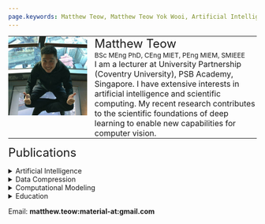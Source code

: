 ```yaml
---
page.keywords: Matthew Teow, Matthew Teow Yok Wooi, Artificial Intelligence, Scientific Computing, Machine Learning, Deep Learning, Computer Vision, Natural Language Processing, Neural Networks, Graph Neural Networks, Convolutional Neural Networks, Wavelets, Data Compression, Signal Processing, Quantization
---
```


<table style="border:0;border-spacing:0;padding:0;">
   <tr style="border:0;border-spacing:0;padding:0;">
      <td width=160 style="vertical-align:top;border:0;border-spacing:0;padding:0;">
         <img src="MT.jpg" alt="Matthew Teow" width="160" height="160">
      </td>
      <td width=15 style="vertical-align:top;border:0;border-spacing:0;padding:0;">
      </td>
      <td width=auto style="vertical-align:top;border:0;border-spacing:0;padding:0">
         <span style="font-size:18pt;">Matthew Teow</span><br>
         <span style="font-size:10pt;">BSc MEng PhD, CEng MIET, PEng MIEM, SMIEEE</span><br>
         <span style="font-size:12pt;">I am a lecturer at University Partnership (Coventry University), PSB Academy, Singapore. I have extensive interests in artificial intelligence and scientific computing. My recent research contributes to the scientific foundations of deep learning to enable new capabilities for computer vision.</span>
      </td>
   </tr>
</table>


<!--
<p><img src="MT.jpg" alt="Matthew Teow" width="160" height="160"><br>
   <span style="font-size: 18pt;">Matthew Teow</span>
   <span style="font-size: 10pt;">&nbsp;BSc MEng PhD, CEng MIET, PEng MIEM, SMIEEE</span><br>
   <span style="font-size: 12pt;">I am a lecturer at University Partnership (Coventry University), PSB Academy, Singapore. I have extensive expertise in artificial intelligence and scientific computing. My recent research contributes to the scientific foundations of deep learning, specifically in representation theory, generative learning, and visual inference.</span><br></p>
-->

<span style="font-size: 18pt;">Publications</span><br>

<details>
<summary>Artificial Intelligence</summary>
<p>
   <b>Performance Assessment Of U-Net For Semantic Segmentation Of Liquid Spray Images With Gaussian Blurring.</b><br>
   Wei Lun Lim, Matthew Teow Yok Wooi, Richard Wong Teck Ken, Refat Khan Pathan, Sian Lun Lau, Chiung Ching Ho, Luis Bravo, Rahul Babu Koneru, and Prashant Khare.<br>
   IEEE International Conference on Computing (ICOCO), Malaysia, 2023.<br>
</p>
<p>
   <b>mbeddingROUGE: Malay News Headline Similarity Evaluation.</b><br>
   Puah Yeong Tsann, Kwang Hooi Yew, Mohd Fadzil Hassan, and Matthew Teow Yok Wooi.<br>
   International Conference on Digital Transformation and Intelligence (ICDI), Malaysia, 2022.<br>
</p>
<p>
   <b>Convolutional Autoencoder For Image Denoising: A Compositional Subspace Representation Perspective.</b><br>
   Matthew Teow Yok Wooi.<br>
   IEEE International Conference on Artificial Intelligence in Engineering and Technology (IICAIET), Malaysia, 2021.<br>
</p>
<p>
   <b>Leading Sentence News Textrank.</b><br>
   Puah Yeong Tsann, Kwang Hooi Yew, Mohd Fadzil Hassan, and Matthew Teow Yok Wooi.<br>
   International Conference on Intelligent Cybernetics Technology & Applications (ICICyTA), Malaysia, 2021.<br>
</p>
<p>
   <b>Experimenting Deep Convolutional Visual Feature Learning Using Compositional Subspace Representation And Fashion-MNIST.</b><br>
   Matthew Teow Yok Wooi.<br>
   IEEE International Conference on Artificial Intelligence in Engineering and Technology (IICAIET), Malaysia, 2020.<br>
</p>
<p>
   <b>Assessing Suitable Word Embedding Model For Malay Language Through Intrinsic Evaluation.</b><br>
   Phua Yeong Tsann, Kwang Hooi Yew, Oi Mean Foong, and Matthew Teow Yok Wooi.<br>
   International Conference on Computational Intelligence (ICCI), Malaysia, 2020.<br>
</p>
<p>
   <b>Convolutional Visual Feature Learning: A Compositional Subspace Representation Perspective.</b><br>
   Matthew Teow Yok Wooi.<br>
   ACM International Conference on Control and Computer Vision, Singapore, 2018.<br>
</p>
<p>
   <b>Understanding Convolutional Neural Networks Using A Minimal Model For Handwritten Digit Recognition.</b><br>
   Matthew Teow Yok Wooi.<br>
   IEEE International Conference on Automatic Control and Intelligent Systems (ICACIS), Malaysia, 2017.<br>
</p>
<p>
   <b>A Minimal Convolutional Neural Network For Handwritten Digit Recognition.</b><br>
   Matthew Teow Yok Wooi.<br>
   IEEE International Conference on System Engineering and Technology (ICSET), Malaysia, 2017.<br>
</p>
<p>
   <b>Fuzzy Logic Temperature Control Using Intel 80C196 Microcontroller.</b><br>
   Matthew Teow Yok Wooi, Marzuki Khalid, and Rubiyah Yusof.<br>
   COSTAM National Science Congress, Malaysia, 1996.<br>
</p>
</details>

<details>
<summary>Data Compression</summary>
<p>
   <b>Performance Analysis Of Wavelet Maxima Mapping Quantisation Of Wavelet Image Lowpass Subband.</b><br>
   Matthew Teow Yok Wooi.<br>
   IEEE International Colloquium on Signal Processing and Its Applications (ICSP), Malaysia, 2013.<br>
</p>
<p>
   <b>Wavelet Maxima Mapping Quantisation Of Image Lowpass Subband And Its Statistical Measurements.</b><br>
   Matthew Teow Yok Wooi.<br>
   IEEE International Conference on Control System, Computing and Engineering (ICCSCE), Malaysia, 2012.<br>
</p>
<p>
   <b>Wavelet Packet Image Arithmetic Coding Gain Using Sub-Space Energy Feature Re-Mapping.</b><br>
   Matthew Teow Yok Wooi, Lee Sze Wei, and Ian Chai.<br>
   MMU International Symposium on Information and Communication Technologies (M2USIC), Malaysia, 2006.<br>
</p>
<p>
   <b>Texture Images Compression Using Wavelet Zerotree Energy Feature Re-Mapping.</b><br>
   Matthew Teow Yok Wooi, Lee Sze Wei, and Ian Chai.<br>
   MMU International Symposium on Information and Communication Technologies (M2USIC), Malaysia, 2004.<br>
</p>
<p>
   <b>Adaptive Wavelet Zero-Tree Coding Using Energy Feature Re-Mapping.</b><br>
   Matthew Teow Yok Wooi, Lee Sze Wei, and Ian Chai.<br>
   MMU International Symposium on Information and Communication Technologies (M2USIC), Malaysia, 2003.<br>
</p>
<p>
   <b>Image Low-Pass Approximation Sub-Band Quantization With Wavelet Maxima Mapping Quantiser.</b><br>
   Matthew Teow Yok Wooi, Lee Sze Wei, and Ian Chai.<br>
   IEE International Conference on Visual Information Engineering (VIE), UK, 2003.<br>
</p>
<p>
   <b>WMMQ For Image Low-Pass Approximation Subband Quantisation</b><br>
   Matthew Teow Yok Wooi, Lee Sze Wei, and Ian Chai.<br>
   Multimedia University Research Poster Presentation, Malaysia, 2003.<br>
</p>
<p>
   <b>Analysis Of Wavelet Transform On Spatial Domain Finite Length Signals Boundary Extension.</b><br>
   Matthew Teow Yok Wooi and Rodney Tan.<br>
   Advances Technology Congress: Spatial and Computational Engineering (ATC), Malaysia, 2003.<br>
</p>
<p>
   <b>Wavelet Zero-Path Mapping Algorithm For Multimedia Image Coding.</b><br>
   Matthew Teow Yok Wooi and Rodney Tan.<br>
   IEEE Malaysia National Conference on Telecommunication Technology (NCTT), Malaysia, 2003.<br>
</p>
<p>
   <b>Wavelet Maxima Mapping Quantiser For Image Low- Pass Approximation Sub-Band Coding.</b><br>
   Matthew Teow Yok Wooi, Lee Sze Wei, and Ian Chai.<br>
   IEE Electronics Letters, UK, 2003.<br>
</p>
<p>
   <b>Entropy Code Pre-Processing Using Wavelet Sub-Space Energy Feature Re-Mapping.</b><br>
   Matthew Teow Yok Wooi, Lee Sze Wei, and Ian Chai.<br>
   MMU International Symposium on Information and Communication Technologies (M2USIC), Malaysia, 2002.<br>
</p>
<p>
   <b>Wavelet Transform Modulus Maxima Analysis Of Image Spatial Signal Discontinuities.</b><br>
   Matthew Teow Yok Wooi, Lee Sze Wei, and Ian Chai.<br>
   MMU International Symposium on Information and Communication Technologies (M2USIC), Malaysia, 2001.<br>
</p>
<p>
   <b>Interpretation Of Wavelet Sub-Band Energy Feature Compaction Properties And Its Spatial Information.</b><br>
   Matthew Teow Yok Wooi, Lee Sze Wei, and Ian Chai.<br>
   MMU International Symposium on Information and Communication Technologies (M2USIC), Malaysia, 2000.<br>
</p>
</details>

<details>
<summary>Computational Modeling</summary>
<p>
   <b>Modelling Of A Two-Stage Bidirectional AC-DC Converter Using Wavelet Modulation.</b><br>
   Chiu Hsiung Kee, Agileswari Ramasamy, Nadia Tan Mei Ling, and Matthew Teow Yok Wooi.<br>
   International Journal of Power Electronics and Drive Systems (IJPEDS), Indonesia, 2018.<br>
</p>
<p>
   <b>Simulation And Performance Study Of A Horizontal Axis Wind Turbine Mechanical Power.</b><br>
   Chiu Hsiung Kee, Matthew Teow Yok Wooi, Rodney Tan Hean Gay, Agileswari Ramasamy, and Nadia Tan Mei Ling.<br>
   National Graduate Conference (NATGRAD), Malaysia, 2017.<br>
</p>
<p>
   <b>Simulation, And Performance Study Of A Horizontal Axis Wind Turbine Mechanical Power.</b><br>
   Chiu Hsiung Kee, Matthew Teow Yok Wooi, Rodney Tan Hean Gay, Agileswari Ramasamy, and Nadia Tan Mei Ling.<br>
   Journal of Energy and Environment, Malaysia, 2017.<br>
</p>
<p>
   <b>A Computational Modelling Of Wind Turbine Mechanical Power And Its Improve Factor Determination.</b><br>
   Matthew Teow Yok Wooi, Chiu Hsiung Khee, and Rodney Tan Hean Gay.<br>
   IET International Conference on Clean Energy and Technology (ICCT), Malaysia, 2016.<br>
</p>
<p>
   <b>A Comprehensive Modelling Of Photovoltaic Module Characteristic Curve In MATLAB/Simulink.</b><br>
   Rodney Tan Heng Gay and Matthew Teow Yok Wooi.<br>
   IET International Conference on Clean Energy and Technology (ICCT), Malaysia, 2016.<br>
</p>
<p>
   <b>Performance Evaluation Of Horizontal Axis Wind Turbine Torque And Mechanical Power Generation Affected By The Number Of Blades</b><br>
   Rodney Tan Heng Gay and Matthew Teow Yok Wooi.<br>
   MATEC Web of Conferences 70, France, 2016.<br>
</p>
<p>
   <b>A Comprehensive Modeling, Simulation And Computational Implementation Of Buck Converter Using MATLAB/Simulink.</b><br>
   Rodney Tan Heng Gay and Matthew Teow Yok Wooi.<br>
   IEEE Conference on Energy Conversion (CENCON), Malaysia, 2014.<br>
</p>
</details>

<details>
<summary>Education</summary>
<p>
   <b>Unplugged Computational Thinking Activities Framework Development For Novice Programmer.</b><br>
   Sim Tze Ying, Matthew Teow Yok Wooi, and Lau Sian Lun.<br>
   IEEE International Conference on Computing (ICOCO), Malaysia, 2021.<br>
</p>
</details>

Email: **matthew.teow:material-at:gmail.com**
